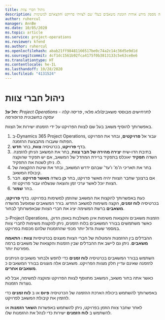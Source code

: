```yaml
---
title: ניהול חברי צוות
description: נושא זה מספק מידע אודות הזמנת משאבים בעלי שם לצוותי פרויקט והקצאתם למשימות.
author: ruhercul
manager: AnnBe
ms.date: 10/05/2020
ms.topic: article
ms.service: project-operations
ms.reviewer: kfend
ms.author: ruhercul
ms.openlocfilehash: abab21ff98481166517be0c74a2c14c36d5e9d1d
ms.sourcegitcommit: 4cf1dc1561b92fca4175f0b3813133c5e63ce8e6
ms.translationtype: HT
ms.contentlocale: he-IL
ms.lasthandoff: 10/28/2020
ms.locfileid: "4131524"
---
```

# <a name="maintain-team-members"></a>ניהול חברי צוות

_**חל על:** Project Operations לתרחישים מבוססי משאבים/לא מלאי, פריסה קלה - עסקה בחשבונית פרופורמה_

באפשרותך להוסיף משאב בעל שם לצוות הפרויקט על ידי הזמנתו ישירות אל הצוות.

1. ב-Dynamics 365 Project Operations, עבור אל **פרויקטים**, ובחר את הפרויקט הפתוח שעבורו מתבצעת ההזמנה.
2. בדף **פרויקט**, בכרטיסיה **צוות**, בחר **חדש**. 
3. בתיבת הדו-שיח **יצירה מהירה של חבר צוות**, בחר את המשאב הניתן להזמנה. השדה **תפקיד** יאוכלס בתפקיד ברירת המחדל של המשאב, אם יש תפקיד שהוקצה לו. ניתן לשנות את התפקיד. 
4. בחר את תאריכי ה'מ' ו'עד' שבהם ידרש המשאב, ובחר את שיטת ההקצאה של קיבולת המשאב. 
5. אם ברצונך שחבר הצוות יהיה מאשר פרויקט, בחר **כן** בשדה **מאשר פרויקט**. חבר הצוות יוכל לאשר ערכי זמן והוצאה שנשלחו עבור פרויקט זה. 
6. בחר **שמור**.

כעת באפשרותך להקצות את המשאב שהוזמן למשימות בפרויקט. בדף **פרויקט**, בכרטיסיה **לוח זמנים**, הקצה משימות למשאב החדש. בורר המשאבים שמופעל מהשדה **משאבים** ברשת המשימה יציג את חברי הצוות שבאפשרותך לבחור.


ב-Project Operations, הזמנות משאבים והקצאות משימות אינן משולבות באופן הדוק. כאשר משתמשים בבורר המשאבים בלוח הזמנים, ניתן להקצות משימות לחברי צוות במספר שעות גדול יותר מכפי שההזמנות שלהם מכסות בפרויקט.

ההבדלים בין ההזמנות והמטלות של חברי הצוות מוצגים בכרטיסיות **צוות** ו **התאמה משאבים**. ניתן גם ליישב את ההבדלים שבין הזמנות והקצאות של משאבים ברמה מפורטת יותר.

השתמש בבורר המשאבים בכרטיסיה **לוח זמנים** כדי לחפש ולבחור משאבים הניתנים להזמנה שאינם עדיין חלק מצוות הפרויקט. משאבים אלה מוצגים בבורר המשאבים כ **משאבים אחרים**.

כאשר אתה בחור משאב, המשאב מתווסף לצוות הפרויקט ומוקצה למשימה, אבל לא נוצרות הזמנות.

באפשרותך להשתמש ביכולת הארכת ההזמנה של הכרטיסיה  **פיוס** או ב **לוח זמנים** כדי להזמין את קיבולת המשאב לפרויקט.

לאחר שחבר צוות הוזמן בפרויקט, ניתן להשתמש באפשרות **השאר הזמנות** או  להשתמש ב **לוח הזמנים** ישירות כדי לנהל את ההזמנות שלו.
